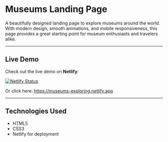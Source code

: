 # Museums Landing Page

A beautifully designed landing page to explore museums around the world. With modern design, smooth animations, and mobile responsiveness, this page provides a great starting point for museum enthusiasts and travelers alike.

---

## Live Demo

Check out the live demo on **Netlify**:

[![Netlify Status](https://api.netlify.com/api/v1/badges/1f470ce9-b4be-446b-a77e-e9ae94927f67/deploy-status)](https://app.netlify.com/sites/museums-exploring/deploys)

Or click here: https://museums-exploring.netlify.app

---

## Technologies Used

- HTML5
- CSS3
- Netlify for deployment
